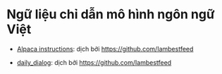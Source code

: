 # Ngữ liệu chỉ dẫn mô hình ngôn ngữ Việt

- [Alpaca instructions](https://github.com/tatsu-lab/stanford_alpaca): dịch bởi https://github.com/Iambestfeed

- [daily_dialog](https://huggingface.co/datasets/daily_dialog): dịch bởi https://github.com/Iambestfeed

